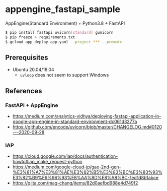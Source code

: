 # appengine_fastapi_sample
AppEngine(Standard Environment) + Python3.8 + FastAPI

```sh
$ pip install fastapi uvicorn[standard] gunicorn
$ pip freeze > requirements.txt
$ gcloud app deploy app.yaml --project *** --promote
```

## Prerequisites
- Ubuntu 20.04/18.04
  - `uvloop` does not seem to support Windows

## References
### FastAPI + AppEngine
- https://medium.com/analytics-vidhya/deploying-fastapi-application-in-google-app-engine-in-standard-environment-dc061d3277a
- https://github.com/encode/uvicorn/blob/master/CHANGELOG.md#0120---2020-09-28

### IAP
- https://cloud.google.com/iap/docs/authentication-howto#iap_make_request-python
- https://medium.com/google-cloud-jp/gae-2nd-gen-%E3%81%A7%E3%81%AE%E3%82%B5%E3%83%BC%E3%83%93%E3%82%B9%E9%96%93%E8%AA%8D%E8%A8%BC-1ed1d8b1abce
- https://qiita.com/mag-chang/items/82d0aefbd988e4d749f2

